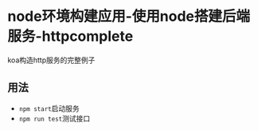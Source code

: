 # node环境构建应用-使用node搭建后端服务-httpcomplete

koa构造http服务的完整例子

## 用法

+ `npm start`启动服务
+ `npm run test`测试接口
